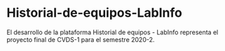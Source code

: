 # Historial-de-equipos-LabInfo
El desarrollo de la plataforma Historial de equipos - LabInfo representa el proyecto final de CVDS-1 para el semestre 2020-2.
